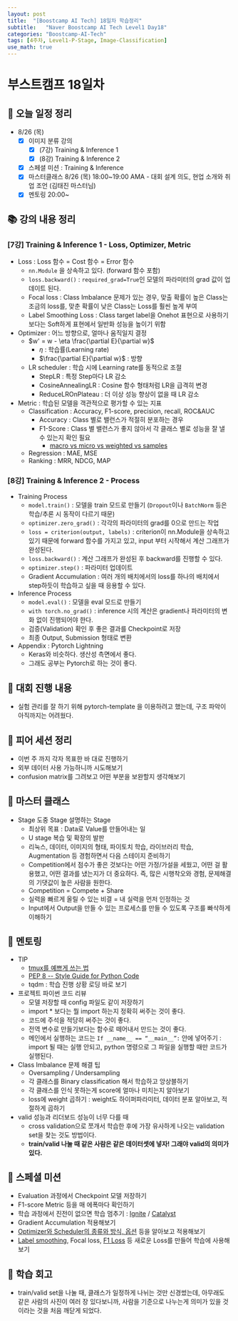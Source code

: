 ```yaml
---
layout: post
title:  "[Boostcamp AI Tech] 18일차 학습정리"
subtitle:   "Naver Boostcamp AI Tech Level1 Day18"
categories: "Boostcamp-AI-Tech"
tags: [4주차, Level1-P-Stage, Image-Classification]
use_math: true
---
```


# 부스트캠프 18일차

## 📝 오늘 일정 정리

* 8/26 (목)
  - [x] 이미지 분류 강의
    - [x] (7강) Training & Inference 1
    - [x] (8강) Training & Inference 2
  - [x] 스페셜 미션 : Training & Inference
  - [x] 마스터클래스 8/26 (목) 18:00~19:00 AMA - 대회 설계 의도, 현업 소개와 취업 조언 (김태진 마스터님)
  - [x] 멘토링 20:00~

## 📚 강의 내용 정리

### [7강] Training & Inference 1 - Loss, Optimizer, Metric

* Loss : Loss 함수 = Cost 함수 = Error 함수
  * `nn.Module` 을 상속하고 있다. (forward 함수 포함)
  * `loss.backward()` : `required_grad=True`인 모델의 파라미터의 grad 값이 업데이트 된다.
  * Focal loss : Class Imbalance 문제가 있는 경우, 맞출 확률이 높은 Class는 조금의 loss를, 맞춘 확률이 낮은 Class는 Loss를 훨씬 높게 부여
  * Label Smoothing Loss : Class target label을 Onehot 표현으로 사용하기 보다는 Soft하게 표현에서 일반화 성능을 높이기 위함
* Optimizer : 어느 방향으로, 얼마나 움직일지 결정
  * $w' = w - \eta \frac{\partial E}{\partial w}$
    * $\eta$ : 학습률(Learning rate)
    * $\frac{\partial E}{\partial w}$ : 방향
  * LR scheduler : 학습 시에 Learning rate를 동적으로 조절
    * StepLR : 특정 Step마다 LR 감소
    * CosineAnnealingLR : Cosine 함수 형태처럼 LR을 급격히 변경
    * ReduceLROnPlateau : 더 이상 성능 향상이 없을 때 LR 감소
* Metric : 학습된 모델을 객관적으로 평가할 수 있는 지표
  * Classification : Accuracy, F1-score, precision, recall, ROC&AUC
    * Accuracy : Class 별로 밸런스가 적절히 분포하는 경우
    * F1-Score : Class 별 밸런스가 좋지 않아서 각 클래스 별로 성능을 잘 낼 수 있는지 확인 필요
      * [macro vs micro vs weighted vs samples](https://stackoverflow.com/questions/55740220/macro-vs-micro-vs-weighted-vs-samples-f1-score)
  * Regression : MAE, MSE
  * Ranking : MRR, NDCG, MAP

### [8강] Training & Inference 2 - Process

* Training Process
  * `model.train()` : 모델을 train 모드로 만들기 (`Dropout`이나 `BatchNorm` 등은 학습/추론 시 동작이 다르기 때문)
  * `optimizer.zero_grad()` : 각각의 파라미터의 grad를 0으로 만드는 작업
  * `loss = criterion(output, labels)` : criterion이 nn.Module을 상속하고 있기 때문에 forward 함수를 가지고 있고, input 부터 시작해서 계산 그래프가 완성된다.
  * `loss.backward()` : 계산 그래프가 완성된 후 backward를 진행할 수 있다.
  * `optimizer.step()` : 파라미터 업데이트
  * Gradient Accumulation : 여러 개의 배치에서의 loss를 하나의 배치에서 step하듯이 학습하고 싶을 때 응용할 수 있다.
* Inference Process
  * `model.eval()` : 모델을 eval 모드로 만들기
  * `with torch.no_grad()` : inference 시의 계산은 gradient나 파라미터의 변화 없이 진행되어야 한다.
  * 검증(Validation) 확인 후 좋은 결과를 Checkpoint로 저장
  * 최종 Output, Submission 형태로 변환
* Appendix : Pytorch Lightning
  * Keras와 비슷하다. 생산성 측면에서 좋다.
  * 그래도 공부는 Pytorch로 하는 것이 좋다.

## 🚩 대회 진행 내용

* 실험 관리를 잘 하기 위해 pytorch-template 을 이용하려고 했는데, 구조 파악이 아직까지는 어려웠다.

## 🌱 피어 세션 정리

* 이번 주 까지 각자 목표한 바 대로 진행하기
* 외부 데이터 사용 가능하니까 시도해보기
* confusion matrix를 그려보고 어떤 부분을 보완할지 생각해보기

## 💎 마스터 클래스

* Stage 도중 Stage 설명하는 Stage
  * 최상위 목표 : Data로 Value를 만들어내는 일
  * U stage 복습 및 확장의 발판
  * 리눅스, 데이터, 이미지의 형태, 파이토치 학습, 라이브러리 학습, Augmentation 등 경험하면서 다음 스테이지 준비하기
  * Competition에서 점수가 좋은 것보다는 어떤 가정/가설을 세웠고, 어떤 걸 활용했고, 어떤 결과를 냈는지가 더 중요하다. 즉, 많은 시행착오와 경험, 문제해결의 기댓값이 높은 사람을 원한다.
  * Competition = Compete + Share
  * 실력을 빠르게 올릴 수 있는 비결 = 내 실력을 먼저 인정하는 것
  * Input에서 Output을 만들 수 있는 프로세스를 만들 수 있도록 구조를 빠삭하게 이해하기

## 🌼 멘토링

* TIP
  * [tmux를 예쁘게 쓰는 법](https://github.com/gpakosz/.tmux)
  * [PEP 8 -- Style Guide for Python Code](https://www.python.org/dev/peps/pep-0008/)
  * tqdm : 학습 진행 상황 로딩 바로 보기
* 프로젝트 파이썬 코드 리뷰
  * 모델 저장할 때 config 파일도 같이 저장하기
  * import \* 보다는 뭘 import 하는지 정확히 써주는 것이 좋다.
  * 코드에 주석을 적당히 써주는 것이 좋다.
  * 전역 변수로 만들기보다는 함수로 떼어내서 만드는 것이 좋다.
  * 메인에서 실행하는 코드는 `If __name__ == “__main__”:` 안에 넣어주기 : import 될 때는 실행 안되고, python 명령으로 그 파일을 실행할 때만 코드가 실행된다.
* Class Imbalance 문제 해결 팁
  * Oversampling / Undersampling
  * 각 클래스를 Binary classification 해서 학습하고 앙상블하기
  * 각 클래스를 인식 못하는게 score에 얼마나 미치는지 알아보기
  * loss에 weight 곱하기 : weight도 하이퍼파라미터, 데이터 분포 알아보고, 적절하게 곱하기
* valid 성능과 리더보드 성능이 너무 다를 때
  * cross validation으로 쪼개서 학습한 후에 가장 유사하게 나오는 validation set을 찾는 것도 방법이다.
  * **train/valid 나눌 때 같은 사람은 같은 데이터셋에 넣자! 그래야 valid의 의미가 있다.**

## 🔎 스페셜 미션

* Evaluation 과정에서 Checkpoint 모델 저장하기
* F1-score Metric 등을 매 에폭마다 확인하기
* 학습 과정에서 진전이 없으면 학습 멈추기 : [Ignite](https://pytorch.org/ignite/) / [Catalyst](https://catalyst-team.github.io/catalyst/index.html)
* Gradient Accumulation 적용해보기
* [Optimizer와 Scheduler의 종류와 방식, 옵션](https://www.kaggle.com/isbhargav/guide-to-pytorch-learning-rate-scheduling) 등을 알아보고 적용해보기
* [Label smoothing](https://3months.tistory.com/465), Focal loss, [F1 Loss](https://gist.github.com/SuperShinyEyes/dcc68a08ff8b615442e3bc6a9b55a354) 등 새로운 Loss를 만들어 학습에 사용해보기

## 🚀 학습 회고

* train/valid set을 나눌 때, 클래스가 일정하게 나뉘는 것만 신경썼는데, 아무래도 같은 사람의 사진이 여러 장 있다보니까, 사람을 기준으로 나누는게 의미가 있을 것이라는 것을 처음 깨닫게 되었다.

